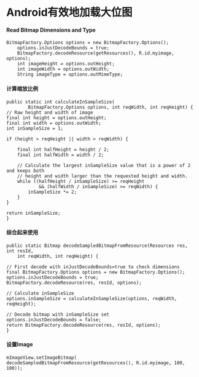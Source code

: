 # Android有效地加载大位图

#### Read Bitmap Dimensions and Type

  

    BitmapFactory.Options options = new BitmapFactory.Options();
		options.inJustDecodeBounds = true;
		BitmapFactory.decodeResource(getResources(), R.id.myimage, options);
		int imageHeight = options.outHeight;
		int imageWidth = options.outWidth;
		String imageType = options.outMimeType;

#### 计算缩放比例

    public static int calculateInSampleSize(
            BitmapFactory.Options options, int reqWidth, int reqHeight) {
    // Raw height and width of image
    final int height = options.outHeight;
    final int width = options.outWidth;
    int inSampleSize = 1;

    if (height > reqHeight || width > reqWidth) {

        final int halfHeight = height / 2;
        final int halfWidth = width / 2;

        // Calculate the largest inSampleSize value that is a power of 2 and keeps both
        // height and width larger than the requested height and width.
        while ((halfHeight / inSampleSize) >= reqHeight
                && (halfWidth / inSampleSize) >= reqWidth) {
            inSampleSize *= 2;
        }
    }

    return inSampleSize;
	}

#### 综合起来使用

    public static Bitmap decodeSampledBitmapFromResource(Resources res, int resId,
        int reqWidth, int reqHeight) {

    // First decode with inJustDecodeBounds=true to check dimensions
    final BitmapFactory.Options options = new BitmapFactory.Options();
    options.inJustDecodeBounds = true;
    BitmapFactory.decodeResource(res, resId, options);

    // Calculate inSampleSize
    options.inSampleSize = calculateInSampleSize(options, reqWidth, reqHeight);

    // Decode bitmap with inSampleSize set
    options.inJustDecodeBounds = false;
    return BitmapFactory.decodeResource(res, resId, options);
	}

#### 设置Image

    mImageView.setImageBitmap(
    decodeSampledBitmapFromResource(getResources(), R.id.myimage, 100, 100));
